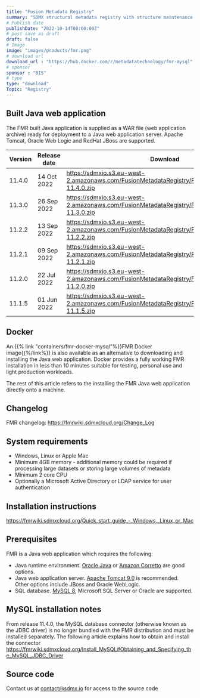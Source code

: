 ```yaml
---
title: "Fusion Metadata Registry"
summary: "SDMX structural metadata registry with structure maintenance UI and data processing services"
# Publish date
publishDate: "2022-10-14T00:00:00Z"
# post save as draft
draft: false
# Image
image: "images/products/fmr.png"
# download url
download_url : "https://hub.docker.com/r/metadatatechnology/fmr-mysql"
# sponsor
sponsor : "BIS"
# type
type: "download"
Topic: "Registry"
---
```


## Built Java web application
The FMR built Java application is supplied as a WAR file (web application archive) ready for deployment to a Java web application server. Apache Tomcat, Oracle Web Logic and RedHat JBoss are supported.

| Version | Release date | Download |
|---------|----------------|-------------------------------------------------------------------------|
|11.4.0   | 14 Oct 2022 | https://sdmxio.s3.eu-west-2.amazonaws.com/FusionMetadataRegistry/FusionMetadataRegistry-11.4.0.zip|
|11.3.0   | 26 Sep 2022 | https://sdmxio.s3.eu-west-2.amazonaws.com/FusionMetadataRegistry/FusionMetadataRegistry-11.3.0.zip|
|11.2.2   | 13 Sep 2022 | https://sdmxio.s3.eu-west-2.amazonaws.com/FusionMetadataRegistry/FusionMetadataRegistry-11.2.2.zip|
|11.2.1   | 09 Sep 2022 | https://sdmxio.s3.eu-west-2.amazonaws.com/FusionMetadataRegistry/FusionMetadataRegistry-11.2.1.zip|
|11.2.0   | 22 Jul 2022 | https://sdmxio.s3.eu-west-2.amazonaws.com/FusionMetadataRegistry/FusionMetadataRegistry-11.2.0.zip|
|11.1.5   | 01 Jun 2022 | https://sdmxio.s3.eu-west-2.amazonaws.com/FusionMetadataRegistry/FusionMetadataRegistry-11.1.5.zip|


## Docker
An {{% link "containers/fmr-docker-mysql"%}}FMR Docker image{{%/link%}} is also available as an alternative to downloading and installing the Java web application. Docker provides a fully working FMR installation in less than 10 minutes suitable for testing, personal use and light production workloads.

The rest of this article refers to the installing the FMR Java web application directly onto a machine.

## Changelog
FMR changelog: https://fmrwiki.sdmxcloud.org/Change_Log

## System requirements
- Windows, Linux or Apple Mac 
- Minimum 4GB memory - additional memory could be required if processing large datasets or storing large volumes of metadata
- Minimum 2 core CPU
- Optionally a Microsoft Active Directory or LDAP service for user authentication

## Installation instructions
https://fmrwiki.sdmxcloud.org/Quick_start_guide_-_Windows,_Linux_or_Mac
 
## Prerequisites
FMR is a Java web application which requires the following:
- Java runtime environment. <a href="https://www.java.com/en/">Oracle Java</a> or <a href="https://docs.aws.amazon.com/corretto/latest/corretto-11-ug/downloads-list.html">Amazon Corretto</a> are good options.
- Java web application server. <a href="https://tomcat.apache.org/download-90.cgi">Apache Tomcat 9.0</a> is recommended. Other options include JBoss and Oracle WebLogic.
- SQL database. <a href="https://dev.mysql.com/downloads/mysql/">MySQL 8</a>, Microsoft SQL Server or Oracle are supported.

## MySQL installation notes
From release 11.4.0, the MySQL database connector (otherwise known as the JDBC driver) is no longer bundled with the FMR distribution and must be installed separately. The following article explains how to obtain and install the connector https://fmrwiki.sdmxcloud.org/Install_MySQL#Obtaining_and_Specifying_the_MySQL_JDBC_Driver

## Source code
Contact us at contact@sdmx.io for access to the source code


